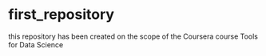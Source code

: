 # first_repository
this repository has been created on the scope of the Coursera course Tools for Data Science
